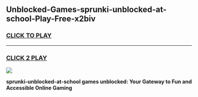 
## Unblocked-Games-sprunki-unblocked-at-school-Play-Free-x2biv
<h3>
<a href="https://premium76.site?title=sprunki-unblocked-at-school&ref=18A1">CLICK TO PLAY</a></h3>
<hr>

<h3>
<a href="https://premium76.site?title=sprunki-unblocked-at-school&ref=18A1">CLICK 2 PLAY</a>
  
</h3>

<a href="https://premium76.site?title=sprunki-unblocked-at-school&ref=18A1"><img src="https://clearcache.store/games.png"></a>


**sprunki-unblocked-at-school games unblocked: Your Gateway to Fun and Accessible Online Gaming**
